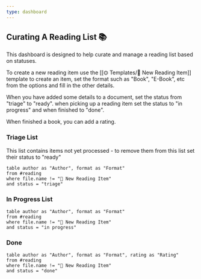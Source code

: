 ```yaml
---
type: dashboard
---
```

## Curating A Reading List 📚
This dashboard is designed to help curate and manage a reading list based on statuses.

To create a new reading item use the [[⏣ Templates/📙 New Reading Item]] template to create an item, set the format such as "Book", "E-Book", etc from the options and fill in the other details.

When you have added some details to a document, set the status from "triage" to "ready". when picking up a reading item set the status to "in progress" and when finished to "done".

When finished a book, you can add a rating.

### Triage List
This list contains items not yet processed - to remove them from this list set their status to "ready"
```dataview
table author as "Author", format as "Format"
from #reading
where file.name != "📙 New Reading Item"
and status = "triage"
```

### In Progress List
```dataview
table author as "Author", format as "Format"
from #reading
where file.name != "📙 New Reading Item"
and status = "in progress"
```

### Done
```dataview
table author as "Author", format as "Format", rating as "Rating"
from #reading
where file.name != "📙 New Reading Item"
and status = "done"
```